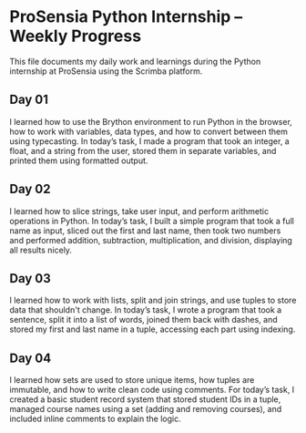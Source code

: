 # ProSensia Python Internship – Weekly Progress

This file documents my daily work and learnings during the Python internship at ProSensia using the Scrimba platform.

## Day 01  
I learned how to use the Brython environment to run Python in the browser, how to work with variables, data types, and how to convert between them using typecasting. 
In today’s task, I made a program that took an integer, a float, and a string from the user, stored them in separate variables, and printed them using formatted output.

## Day 02  
I learned how to slice strings, take user input, and perform arithmetic operations in Python. 
In today’s task, I built a simple program that took a full name as input, sliced out the first and last name, then took two numbers and performed addition, subtraction, multiplication, and division, displaying all results nicely.

## Day 03  
I learned how to work with lists, split and join strings, and use tuples to store data that shouldn't change.
In today’s task, I wrote a program that took a sentence, split it into a list of words, joined them back with dashes, and stored my first and last name in a tuple, accessing each part using indexing.

## Day 04  
I learned how sets are used to store unique items, how tuples are immutable, and how to write clean code using comments.
For today’s task, I created a basic student record system that stored student IDs in a tuple, managed course names using a set (adding and removing courses), and included inline comments to explain the logic.
